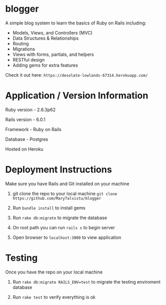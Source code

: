 # blogger
A simple blog system to learn the basics of Ruby on Rails including:

- Models, Views, and Controllers (MVC)
- Data Structures & Relationships
- Routing
- Migrations
- Views with forms, partials, and helpers
- RESTful design
- Adding gems for extra features

Check it out here: `https://desolate-lowlands-67314.herokuapp.com/`

# Application / Version Information

Ruby version - 2.6.3p62

Rails version - 6.0.1

Framework - Ruby on Rails

Database - Postgres

Hosted on Heroku


# Deployment Instructions

Make sure you have Rails and Git installed on your machine

1. git clone the repo to your local machine `git clone https://github.com/MaryTalvistu/blogger`

2. Run `bundle install` to install gems

3. Run `rake db:migrate` to migrate the database

4. On root path you can run `rails s` to begin server

5. Open browser to `localhost:3000` to view application

# Testing

Once you have the repo on your local machine

1. Run `rake db:migrate RAILS_ENV=test` to migrate the testing enviroment database

2. Run `rake test` to verify everything is ok